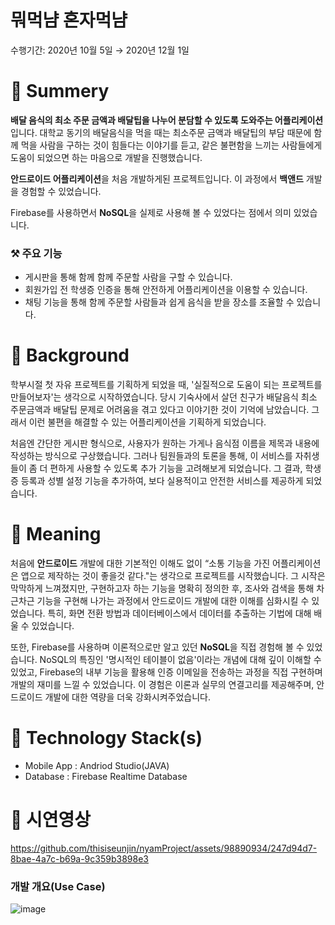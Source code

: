 # 뭐먹냠 혼자먹냠

수행기간: 2020년 10월 5일 → 2020년 12월 1일

# 📌 Summery


**배달 음식의 최소 주문 금액과 배달팁을 나누어 분담할 수 있도록 도와주는 어플리케이션**입니다. 대학교 동기의 배달음식을 먹을 때는 최소주문 금액과 배달팁의 부담 때문에 함께 먹을 사람을 구하는 것이 힘들다는 이야기를 듣고, 같은 불편함을 느끼는 사람들에게 도움이 되었으면 하는 마음으로 개발을 진행했습니다.

**안드로이드 어플리케이션**을 처음 개발하게된 프로젝트입니다. 이 과정에서 **백앤드** 개발을 경험할 수 있었습니다. 

Firebase를 사용하면서 **NoSQL**을 실제로 사용해 볼 수 있었다는 점에서 의미 있었습니다.

### ⚒ 주요 기능

- 게시판을 통해 함께 함께 주문할 사람을 구할 수 있습니다.
- 회원가입 전 학생증 인증을 통해 안전하게 어플리케이션을 이용할 수 있습니다.
- 채팅 기능을 통해 함께 주문할 사람들과 쉽게 음식을 받을 장소를 조율할 수 있습니다.

# ****🤔 Background****


학부시절 첫 자유 프로젝트를 기획하게 되었을 때, '실질적으로 도움이 되는 프로젝트를 만들어보자'는 생각으로 시작하였습니다. 당시 기숙사에서 살던 친구가 배달음식 최소 주문금액과 배달팁 문제로 어려움을 겪고 있다고 이야기한 것이 기억에 남았습니다. 그래서 이런 불편을 해결할 수 있는 어플리케이션을 기획하게 되었습니다.

처음엔 간단한 게시판 형식으로, 사용자가 원하는 가게나 음식점 이름을 제목과 내용에 작성하는 방식으로 구상했습니다. 그러나 팀원들과의 토론을 통해, 이 서비스를 자취생들이 좀 더 편하게 사용할 수 있도록 추가 기능을 고려해보게 되었습니다. 그 결과, 학생증 등록과 성별 설정 기능을 추가하여, 보다 실용적이고 안전한 서비스를 제공하게 되었습니다.

# 🔎 Meaning

처음에 **안드로이드** 개발에 대한 기본적인 이해도 없이 “소통 기능을 가진 어플리케이션은 앱으로 제작하는 것이 좋을것 같다."는 생각으로 프로젝트를 시작했습니다. 그 시작은 막막하게 느껴졌지만, 구현하고자 하는 기능을 명확히 정의한 후, 조사와 검색을 통해 차근차근 기능을 구현해 나가는 과정에서 안드로이드 개발에 대한 이해를 심화시킬 수 있었습니다. 특히, 화면 전환 방법과 데이터베이스에서 데이터를 추출하는 기법에 대해 배울 수 있었습니다.

또한, Firebase를 사용하며 이론적으로만 알고 있던 **NoSQL**을 직접 경험해 볼 수 있었습니다. NoSQL의 특징인 '명시적인 테이블이 없음'이라는 개념에 대해 깊이 이해할 수 있었고, Firebase의 내부 기능을 활용해 인증 이메일을 전송하는 과정을 직접 구현하며 개발의 재미를 느낄 수 있었습니다. 이 경험은 이론과 실무의 연결고리를 제공해주며, 안드로이드 개발에 대한 역량을 더욱 강화시켜주었습니다.

# 🔨 Technology Stack(s)


- Mobile App : Andriod Studio(JAVA)
- Database : Firebase Realtime Database

# 👀 시연영상


https://github.com/thisiseunjin/nyamProject/assets/98890934/247d94d7-8bae-4a7c-b69a-9c359b3898e3


### 개발 개요(Use Case)
![image](https://user-images.githubusercontent.com/98890934/230804160-4157f8c1-63db-4730-a546-717d1628bc0b.png)
